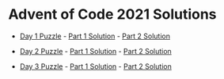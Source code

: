 # Advent of Code 2021 Solutions

- [Day 1 Puzzle](https://adventofcode.com/2021/day/1) - [Part 1 Solution](./day1/part1.js) - [Part 2 Solution](./day1/part2.js)

- [Day 2 Puzzle](https://adventofcode.com/2021/day/2) - [Part 1 Solution](./day2/part1.js) - [Part 2 Solution](./day2/part2.js)

- [Day 3 Puzzle](https://adventofcode.com/2021/day/3) - [Part 1 Solution](./day3/part1.js) - [Part 2 Solution](./day3/part2.js)